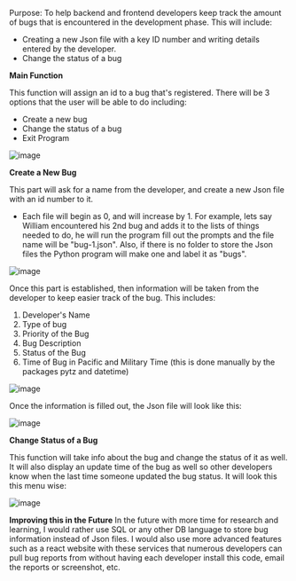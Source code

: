Purpose: To help backend and frontend developers keep track the amount of bugs that is encountered in the development phase. This will include:
- Creating a new Json file with a key ID number and writing details entered by the developer.
- Change the status of a bug

**Main Function**

This function will assign an id to a bug that's registered. There will be 3 options that the user will be able to do including:
- Create a new bug
- Change the status of a bug
- Exit Program

![image](https://github.com/GucciRemyBoi/Bug-Tracker/assets/40637569/9500505c-e9d2-4642-b650-487d4b7c8c06)

**Create a New Bug**

This part will ask for a name from the developer, and create a new Json file with an id number to it.
- Each file will begin as 0, and will increase by 1.  For example, lets say William encountered his  2nd bug and adds it to the lists of things needed to do, he will run the program fill out the prompts and the file name will be "bug-1.json". Also, if there is no folder to store the Json files the Python program will make one and label it as "bugs".

![image](https://github.com/GucciRemyBoi/Bug-Tracker/assets/40637569/68552d97-214d-47e3-8d49-6dfd20e5d7d4)

Once this part is established, then information will be taken from the developer to keep easier track of the bug. This includes:
1. Developer's Name
2. Type of bug
3. Priority of the Bug
4. Bug Description
5. Status of the Bug
6. Time of Bug in Pacific and Military Time (this is done manually by the packages pytz and datetime)

![image](https://github.com/GucciRemyBoi/Bug-Tracker/assets/40637569/0599cc29-5cdf-47a3-af84-f15a66f08c9a)

Once the information is filled out, the Json file will look like this:

![image](https://github.com/GucciRemyBoi/Bug-Tracker/assets/40637569/df13bb0f-bf86-433f-92d9-00190ac2a2f3)

**Change Status of a Bug**

This function will take info about the bug and change the status of it as well. It will also display an update time of the bug as well so other developers know when the last time someone updated the bug status. It will look this this menu wise:

![image](https://github.com/GucciRemyBoi/Bug-Tracker/assets/40637569/b4647f9d-9c79-496d-94eb-038383f73993)

**Improving this in the Future**
In the future with more time for research and learning, I would rather use SQL or any other DB language to store bug information instead of Json files. I would also use more advanced features such as a react website with these services that numerous developers can pull bug reports from without having each developer install this code, email the reports or screenshot, etc.
